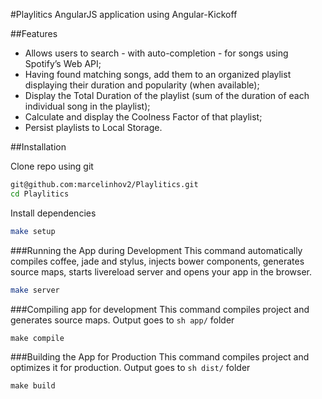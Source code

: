 #Playlitics
AngularJS application using Angular-Kickoff

##Features
* Allows users to search - with auto-completion - for songs using Spotify’s Web API;
* Having found matching songs, add them to an organized playlist displaying their duration and popularity (when available);
* Display the Total Duration of the playlist (sum of the duration of each individual song in the playlist);
* Calculate and display the Coolness Factor of that playlist;
* Persist playlists to Local Storage.

##Installation

Clone repo using git
```sh
git@github.com:marcelinhov2/Playlitics.git
cd Playlitics
```

Install dependencies
```sh
make setup
```

###Running the App during Development
This command automatically compiles coffee, jade and stylus, injects bower components, generates source maps, starts livereload server and opens your app in the browser.
```sh
make server
```

###Compiling app for development
This command compiles project and generates source maps. Output goes to ```sh app/``` folder
```
make compile
```

###Building the App for Production
This command compiles project and optimizes it for production. Output goes to ```sh dist/``` folder
```
make build
```
